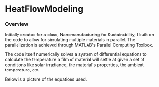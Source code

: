 # HeatFlowModeling

### Overview ###
Initially created for a class, Nanomanufacturing for Sustainability, I built on the code to allow for simulating multiple materials in parallel. The parallelization is achieved through MATLAB's Parallel Computing Toolbox. 

The code itself numerically solves a system of differential equations to calculate the temperature a film of material will settle at given a set of conditions like solar irradiance, the material's properties, the ambient temperature, etc.  

Below is a picture of the equations used.